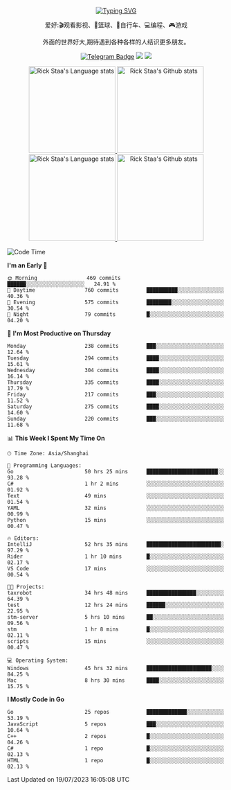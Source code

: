 <div align="center"> 

[![Typing SVG](https://readme-typing-svg.herokuapp.com?size=25&duration=2500&color=eeeeee&vCenter=true&width=200&height=40&lines=Hi+there+%F0%9F%91%8B%F0%9F%8F%BB;I'm+DanBai)](https://git.io/typing-svg)

爱好:🎬观看影视、🏀篮球、🚴自行车、💻编程、🎮游戏

外面的世界好大,期待遇到各种各样的人结识更多朋友。

[![Telegram Badge](https://img.shields.io/badge/-Telegram-blue?style=flat&logo=Telegram&logoColor=white)](https://t.me/danbai9420) 
[![](https://img.shields.io/badge/-Blog-brightgreen?style=flat&logo=Blogger&logoColor=white)](https://p00q.cn)
[![](https://img.shields.io/badge/-Email-red?style=flat&logo=Mail.Ru&logoColor=white)](mailto:danbai@88.com)
</div>

<!-- Light Mode -->
<div align="center"> 
<a href="https://github.com/anuraghazra/github-readme-stats#gh-light-mode-only">
<img height=200 src="https://github-readme-stats.vercel.app/api/top-langs/?username=danbai225&layout=compact&langs_count=10&hide_border=1&role=OWNER,COLLABORATOR#gh-light-mode-only" alt="Rick Staa's Language stats" />
</a>
<a href="https://github.com/anuraghazra/github-readme-stats#gh-light-mode-only">
<img height=200 src="https://github-readme-stats.vercel.app/api?username=danbai225&show_icons=true&count_private=true&line_height=28&hide_border=1&include_all_commits=true&card_width=450&role=OWNER,COLLABORATOR&exclude_repo=github-readme-stats#gh-light-mode-only" alt="Rick Staa's Github stats" />
</a>
</div>

<!-- Dark Mode -->
<div align="center"> 
<a href="https://github.com/anuraghazra/github-readme-stats#gh-dark-mode-only">
<img height=200 src="https://github-readme-stats.vercel.app/api/top-langs/?username=danbai225&layout=compact&langs_count=10&hide_border=1&role=OWNER,COLLABORATOR&theme=github_dark#gh-dark-mode-only" alt="Rick Staa's Language stats" />
</a>
<a href="https://github.com/anuraghazra/github-readme-stats#gh-dark-mode-only">
<img height=200 src="https://github-readme-stats.vercel.app/api?username=danbai225&show_icons=true&count_private=true&line_height=28&hide_border=1&include_all_commits=true&card_width=450&role=OWNER,COLLABORATOR&exclude_repo=github-readme-stats&theme=github_dark#gh-dark-mode-only" alt="Rick Staa's Github stats" />
</a>
</div>

<!--START_SECTION:waka-->
![Code Time](http://img.shields.io/badge/Code%20Time-647%20hrs%2046%20mins-blue)

**I'm an Early 🐤** 

```text
🌞 Morning                469 commits         ██████░░░░░░░░░░░░░░░░░░░   24.91 % 
🌆 Daytime                760 commits         ██████████░░░░░░░░░░░░░░░   40.36 % 
🌃 Evening                575 commits         ████████░░░░░░░░░░░░░░░░░   30.54 % 
🌙 Night                  79 commits          █░░░░░░░░░░░░░░░░░░░░░░░░   04.20 % 
```
📅 **I'm Most Productive on Thursday** 

```text
Monday                   238 commits         ███░░░░░░░░░░░░░░░░░░░░░░   12.64 % 
Tuesday                  294 commits         ████░░░░░░░░░░░░░░░░░░░░░   15.61 % 
Wednesday                304 commits         ████░░░░░░░░░░░░░░░░░░░░░   16.14 % 
Thursday                 335 commits         ████░░░░░░░░░░░░░░░░░░░░░   17.79 % 
Friday                   217 commits         ███░░░░░░░░░░░░░░░░░░░░░░   11.52 % 
Saturday                 275 commits         ████░░░░░░░░░░░░░░░░░░░░░   14.60 % 
Sunday                   220 commits         ███░░░░░░░░░░░░░░░░░░░░░░   11.68 % 
```


📊 **This Week I Spent My Time On** 

```text
🕑︎ Time Zone: Asia/Shanghai

💬 Programming Languages: 
Go                       50 hrs 25 mins      ███████████████████████░░   93.28 % 
C#                       1 hr 2 mins         ░░░░░░░░░░░░░░░░░░░░░░░░░   01.92 % 
Text                     49 mins             ░░░░░░░░░░░░░░░░░░░░░░░░░   01.54 % 
YAML                     32 mins             ░░░░░░░░░░░░░░░░░░░░░░░░░   00.99 % 
Python                   15 mins             ░░░░░░░░░░░░░░░░░░░░░░░░░   00.47 % 

🔥 Editors: 
IntelliJ                 52 hrs 35 mins      ████████████████████████░   97.29 % 
Rider                    1 hr 10 mins        █░░░░░░░░░░░░░░░░░░░░░░░░   02.17 % 
VS Code                  17 mins             ░░░░░░░░░░░░░░░░░░░░░░░░░   00.54 % 

🐱‍💻 Projects: 
taxrobot                 34 hrs 48 mins      ████████████████░░░░░░░░░   64.39 % 
test                     12 hrs 24 mins      ██████░░░░░░░░░░░░░░░░░░░   22.95 % 
stm-server               5 hrs 10 mins       ██░░░░░░░░░░░░░░░░░░░░░░░   09.56 % 
stm                      1 hr 8 mins         █░░░░░░░░░░░░░░░░░░░░░░░░   02.11 % 
scripts                  15 mins             ░░░░░░░░░░░░░░░░░░░░░░░░░   00.47 % 

💻 Operating System: 
Windows                  45 hrs 32 mins      █████████████████████░░░░   84.25 % 
Mac                      8 hrs 30 mins       ████░░░░░░░░░░░░░░░░░░░░░   15.75 % 
```

**I Mostly Code in Go** 

```text
Go                       25 repos            █████████████░░░░░░░░░░░░   53.19 % 
JavaScript               5 repos             ███░░░░░░░░░░░░░░░░░░░░░░   10.64 % 
C++                      2 repos             █░░░░░░░░░░░░░░░░░░░░░░░░   04.26 % 
C#                       1 repo              █░░░░░░░░░░░░░░░░░░░░░░░░   02.13 % 
HTML                     1 repo              █░░░░░░░░░░░░░░░░░░░░░░░░   02.13 % 
```




 Last Updated on 19/07/2023 16:05:08 UTC
<!--END_SECTION:waka-->
